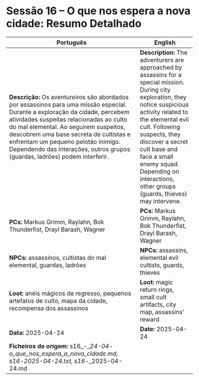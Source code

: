# Sessão 16 – O que nos espera a nova cidade: Resumo Detalhado

| Português | English |
|-----------|---------|
| **Descrição:** Os aventureiros são abordados por assassinos para uma missão especial. Durante a exploração da cidade, percebem atividades suspeitas relacionadas ao culto do mal elemental. Ao seguirem suspeitos, descobrem uma base secreta de cultistas e enfrentam um pequeno pelotão inimigo. Dependendo das interações, outros grupos (guardas, ladrões) podem interferir. | **Description:** The adventurers are approached by assassins for a special mission. During city exploration, they notice suspicious activity related to the elemental evil cult. Following suspects, they discover a secret cult base and face a small enemy squad. Depending on interactions, other groups (guards, thieves) may intervene. |
| **PCs:** Markus Grimm, Raylahn, Bok Thunderfist, Drayl Barash, Wagner | **PCs:** Markus Grimm, Raylahn, Bok Thunderfist, Drayl Barash, Wagner |
| **NPCs:** assassinos, cultistas do mal elemental, guardas, ladrões | **NPCs:** assassins, elemental evil cultists, guards, thieves |
| **Loot:** anéis mágicos de regresso, pequenos artefatos de culto, mapa da cidade, recompensa dos assassinos | **Loot:** magic return rings, small cult artifacts, city map, assassins’ reward |
| **Data:** 2025-04-24 | **Date:** 2025-04-24 |
| **Ficheiros de origem:** s16_-__24-04_-_o_que_nos_espera_a_nova_cidade.md, s16_-_2025-04-24.txt, s16_-_2025-04-24.md |
